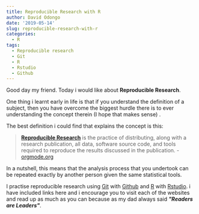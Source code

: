 ```yaml
---
title: Reproducible Research with R
author: David Odongo
date: '2019-05-14'
slug: reproducible-research-with-r
categories:
  - R
tags:
  - Reproducible research
  - Git
  - R
  - Rstudio
  - Github
---
```


Good day my friend. Today i would like about **Reproducible Research**.

One thing i learnt early in life is that if you understand the definition of a subject, then you have overcome the biggest hurdle there is to ever understanding the concept therein (I hope that makes sense) .

The best definition i could find that explains the concept is this:

> [**Reproducible Research**](https://www.ctspedia.org/do/view/CTSpedia/ReproducibleResearchStandards) is the practice of distributing, along with a research publication, all data, software source code, and tools required to reproduce the results discussed in the publication.  -  [orgmode.org](https://orgmode.org/worg/org-contrib/babel/intro.html)

In a nutshell, this means that the analysis process that you undertook can be repeated exactly by another person given the same statistical tools.

I practise reproducible research using [Git](https://git-scm.com/) with [Github](https://github.com/) and [R](https://www.r-project.org/) with [Rstudio](https://www.rstudio.com/). i have included links here and i encourage you to visit each of the websites and read up as much as you can because as my dad always said _**"Readers are Leaders"**_.